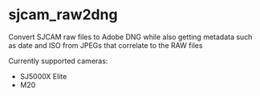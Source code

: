 # sjcam_raw2dng
Convert SJCAM raw files to Adobe DNG while also getting metadata
such as date and ISO from JPEGs that correlate to the RAW files

Currently supported cameras:
- SJ5000X Elite
- M20



